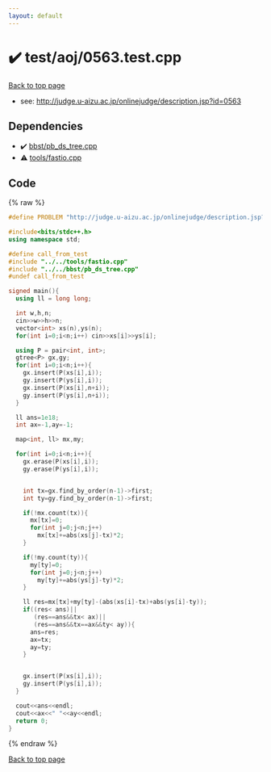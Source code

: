 ```yaml
---
layout: default
---
```


<!-- mathjax config similar to math.stackexchange -->
<script type="text/javascript" async
  src="https://cdnjs.cloudflare.com/ajax/libs/mathjax/2.7.5/MathJax.js?config=TeX-MML-AM_CHTML">
</script>
<script type="text/x-mathjax-config">
  MathJax.Hub.Config({
    TeX: { equationNumbers: { autoNumber: "AMS" }},
    tex2jax: {
      inlineMath: [ ['$','$'] ],
      processEscapes: true
    },
    "HTML-CSS": { matchFontHeight: false },
    displayAlign: "left",
    displayIndent: "2em"
  });
</script>

<script type="text/javascript" src="https://cdnjs.cloudflare.com/ajax/libs/jquery/3.4.1/jquery.min.js"></script>
<script src="https://cdn.jsdelivr.net/npm/jquery-balloon-js@1.1.2/jquery.balloon.min.js" integrity="sha256-ZEYs9VrgAeNuPvs15E39OsyOJaIkXEEt10fzxJ20+2I=" crossorigin="anonymous"></script>
<script type="text/javascript" src="../../../assets/js/copy-button.js"></script>
<link rel="stylesheet" href="../../../assets/css/copy-button.css" />


# :heavy_check_mark: test/aoj/0563.test.cpp


<a href="../../../index.html">Back to top page</a>

* see: <a href="http://judge.u-aizu.ac.jp/onlinejudge/description.jsp?id=0563">http://judge.u-aizu.ac.jp/onlinejudge/description.jsp?id=0563</a>


## Dependencies
* :heavy_check_mark: <a href="../../../library/bbst/pb_ds_tree.cpp.html">bbst/pb_ds_tree.cpp</a>
* :warning: <a href="../../../library/tools/fastio.cpp.html">tools/fastio.cpp</a>


## Code
{% raw %}
```cpp
#define PROBLEM "http://judge.u-aizu.ac.jp/onlinejudge/description.jsp?id=0563"

#include<bits/stdc++.h>
using namespace std;

#define call_from_test
#include "../../tools/fastio.cpp"
#include "../../bbst/pb_ds_tree.cpp"
#undef call_from_test

signed main(){
  using ll = long long;

  int w,h,n;
  cin>>w>>h>>n;
  vector<int> xs(n),ys(n);
  for(int i=0;i<n;i++) cin>>xs[i]>>ys[i];

  using P = pair<int, int>;
  gtree<P> gx,gy;
  for(int i=0;i<n;i++){
    gx.insert(P(xs[i],i));
    gy.insert(P(ys[i],i));
    gx.insert(P(xs[i],n+i));
    gy.insert(P(ys[i],n+i));
  }

  ll ans=1e18;
  int ax=-1,ay=-1;

  map<int, ll> mx,my;

  for(int i=0;i<n;i++){
    gx.erase(P(xs[i],i));
    gy.erase(P(ys[i],i));


    int tx=gx.find_by_order(n-1)->first;
    int ty=gy.find_by_order(n-1)->first;

    if(!mx.count(tx)){
      mx[tx]=0;
      for(int j=0;j<n;j++)
        mx[tx]+=abs(xs[j]-tx)*2;
    }

    if(!my.count(ty)){
      my[ty]=0;
      for(int j=0;j<n;j++)
        my[ty]+=abs(ys[j]-ty)*2;
    }

    ll res=mx[tx]+my[ty]-(abs(xs[i]-tx)+abs(ys[i]-ty));
    if((res< ans)||
       (res==ans&&tx< ax)||
       (res==ans&&tx==ax&&ty< ay)){
      ans=res;
      ax=tx;
      ay=ty;
    }


    gx.insert(P(xs[i],i));
    gy.insert(P(ys[i],i));
  }

  cout<<ans<<endl;
  cout<<ax<<" "<<ay<<endl;
  return 0;
}

```
{% endraw %}

<a href="../../../index.html">Back to top page</a>

